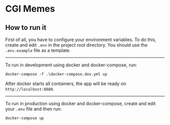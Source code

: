 # CGI Memes

## How to run it
First of all, you have to configure your environment variables. To do this, create and edit `.env` in the project root directory. You should use the `.env.example` file as a template.

---

To run in development using docker and docker-compose, run:

```
docker-compose -f .\docker-compose.dev.yml up
```

After docker starts all containers, the app will be ready on `http://localhost:8080`.

---


To run in production using docker and docker-compose, create and edit your `.env` file and then run:

```
docker-compose up
```
